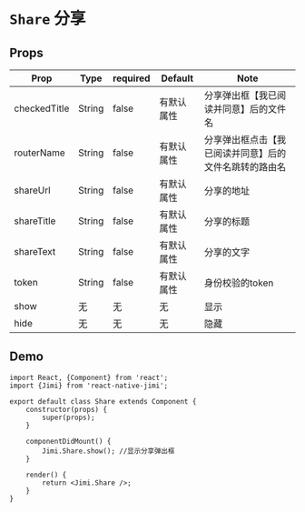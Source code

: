 <!--
 * @Descripttion: 
 * @version: 
 * @Author: xieruizhi
 * @Date: 2019-09-24 15:28:09
 * @LastEditors: xieruizhi
 * @LastEditTime: 2019-10-17 13:40:31
 -->

# `Share` 分享

## Props
| Prop | Type | required | Default | Note |
|---|---|---|---|---|
|checkedTitle|String|false | 有默认属性| 分享弹出框【我已阅读并同意】后的文件名|
|routerName|String|false | 有默认属性| 分享弹出框点击【我已阅读并同意】后的文件名跳转的路由名|
|shareUrl|String|false | 有默认属性| 分享的地址 |
|shareTitle |String|false | 有默认属性| 分享的标题 |
|shareText |String|false | 有默认属性| 分享的文字 |
|token |String|false | 有默认属性| 身份校验的token |
|show |无|无 | 无 | 显示 |
|hide |无|无 | 无 | 隐藏 |

## Demo
```
import React, {Component} from 'react';
import {Jimi} from 'react-native-jimi';

export default class Share extends Component {
    constructor(props) {
        super(props);
    }

    componentDidMount() {
        Jimi.Share.show(); //显示分享弹出框
    }

    render() {
        return <Jimi.Share />;
    }
}

```

